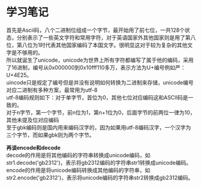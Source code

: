 # 学习笔记
首先是Ascii码，八个二进制位组成一个字节，最开始用了前七位，一共128个状态，分别表示了一些英文字符和常用字符，对于英语国家外其他国家则是用了第八位，第八位为1时代表其他国家编码了本国文字。很明显这对于较为复杂的其他文字是不够用的。  
所以就诞生了unicode，unicode为世界上所有字符都编写了属于他的编码，采用了16进制，编号从0x000000到0x10fff110多万，表示方法为U+编号例如严：U+4E25。  
uincode只是规定了编号但是并没有说明如何转换为二进制来存储，unicode编号对应二进制有多种方案，最常用为utf-8  
utf-8编码规则如下：对于单字节，首位为0，其他七位对应编码这和ASCII码是一致的。  
对于n字节，第一个字节，前n位为1，第n+1位为0，后面字节的前两位一律为10，其他未提及位对应编码  
至于gbk编码则是国内用来编码汉字的，因为如果用utf-8编码汉字，一个汉字为三个字节，而如果gbk则为两个字节。

**再谈encode和decode**  
decode的作用是将其他编码的字符串转换成unicode编码，如str1.decode('gb2312')，表示将gb2312编码的字符串str1转换成unicode编码。  
encode的作用是将unicode编码转换成其他编码的字符串，如str2.encode('gb2312')，表示将unicode编码的字符串str2转换成gb2312编码。

